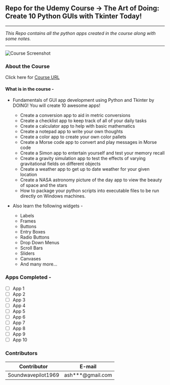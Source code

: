 <!-- Headings -->
## Repo for the Udemy Course -> The Art of Doing: Create 10 Python GUIs with Tkinter Today!

___
<!-- Italics -->
*This Repo contains all the python apps created in the course along with some notes.*
<!-- Horzontal Rule -->

___
<!-- Images -->
![Course Screenshot](https://i.pinimg.com/736x/8a/b9/d7/8ab9d753284936b7a474dce34f8afafd.jpg)
### **About the Course**
Click here for [Course URL](https://www.udemy.com/course/the-art-of-doing-create-10-python-guis-with-tkinter-today/ "Udemy Url")

#### What is in the course - 
* Fundamentals of GUI app development using Python and Tkinter by DOING! You will create 10 awesome apps!
  * Create a conversion app to aid in metric conversions
  * Create a checklist app to keep track of all of your daily tasks
  * Create a calculator app to help with basic mathematics
  * Create a notepad app to write your own thoughts
  * Create a color app to create your own color pallets
  * Create a Morse code app to convert and play messages in Morse code
  * Create a Simon app to entertain yourself and test your memory recall
  * Create a gravity simulation app to test the effects of varying gravitational fields on different objects
  * Create a weather app to get up to date weather for your given location
  * Create a NASA astronomy picture of the day app to view the beauty of space and the stars
  * How to package your python scripts into executable files to be run directly on Windows machines.

* Also learn the following widgets -
  * Labels
  * Frames
  * Buttons
  * Entry Boxes
  * Radio Buttons
  * Drop Down Menus
  * Scroll Bars
  * Sliders
  * Canvases
  * And many more...


<!-- For inline code block use backticks `Code...` -->

<!-- Tasks -->
### **Apps Completed** - 
* [ ] App 1
* [ ] App 2
* [ ] App 3
* [ ] App 4
* [ ] App 5
* [ ] App 6
* [ ] App 7
* [ ] App 8
* [ ] App 9
* [ ] App 10

### **Contributors**
<!--Tables -->
| Contributor     | E-mail |
| ----------- | ----------- |
| Soundwavepilot1969      | ash***@gmail.com  |